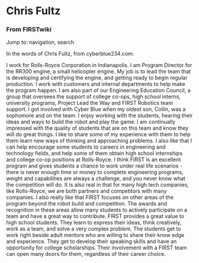 # Chris Fultz

### From FIRSTwiki

Jump to: navigation, search

In the words of Chris Fultz, from cyberblue234.com:

I work for Rolls-Royce Corporation in Indianapolis. I am Program Director for
the RR300 engine, a small helicopter engine. My job is to lead the team that
is developing and certifying the engine, and getting ready to begin regular
production. I work with customers and internal departments to help make the
program happen. I am also part of our Engineering Education Council, a group
that oversees the support of college co-ops, high school interns, university
programs, Project Lead the Way and FIRST Robotics team support. I got involved
with Cyber Blue when my oldest son, Collin, was a sophomore and on the team. I
enjoy working with the students, hearing their ideas and ways to build the
robot and play the game. I am continually impressed with the quality of
students that are on this team and know they will do great things. I like to
share some of my experience with them to help them learn new ways of thinking
and approaching problems. I also like that I can help encourage some students
to careers in engineering and technology fields, and help some of them obtain
high school internships and college co-op positions at Rolls-Royce. I think
FIRST is an excellent program and gives students a chance to work under real
life scenarios - there is never enough time or money to complete engineering
programs, weight and capabilities are always a challenge, and you never know
what the competition will do. It is also real in that for many high tech
companies, like Rolls-Royce, we are both partners and competitors with many
companies. I also really like that FIRST focuses on other areas of the program
beyond the robot build and competition. The awards and recognition in these
areas allow many students to actively participate on a team and have a great
way to contribute. FIRST provides a great value to high school students. They
learn to express their ideas, think creatively, work as a team, and solve a
very complex problem. The students get to work right beside adult mentors who
are willing to share their know edge and experience. They get to develop their
speaking skills and have an opportunity for college scholarships. Their
involvement with a FIRST team can open many doors for them, regardless of
their career choice.

